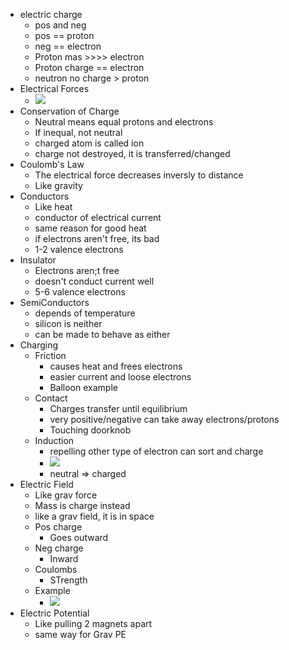 -   electric charge
    -   pos and neg
    -   pos == proton
    -   neg == electron
    -   Proton mas >>>> electron
    -   Proton charge == electron
    -   neutron no charge > proton
-   Electrical Forces
    -   <img src="https://doggo.ninja/JUpmFs.png"/>
-   Conservation of Charge
    -   Neutral means equal protons and electrons
    -   If inequal, not neutral
    -   charged atom is called ion
    -   charge not destroyed, it is transferred/changed
-   Coulomb's Law
    -   The electrical force decreases inversly to distance
    -   Like gravity
-   Conductors
    -   Like heat
    -   conductor of electrical current
    -   same reason for good heat
    -   if electrons aren't free, its bad
    -   1-2 valence electrons
-   Insulator
    -   Electrons aren;t free
    -   doesn't conduct current well
    -   5-6 valence electrons
-   SemiConductors
    -   depends of temperature
    -   silicon is neither
    -   can be made to behave as either
-   Charging
    -   Friction
        -   causes heat and frees electrons
        -   easier current and loose electrons
        -   Balloon example
    -   Contact
        -   Charges transfer until equilibrium
        -   very positive/negative can take away electrons/protons
        -   Touching doorknob
    -   Induction
        -   repelling other type of electron can sort and charge
        -   <img src="https://doggo.ninja/e7ELYB.png">
        -   neutral => charged
-   Electric Field
    -   Like grav force
    -   Mass is charge instead
    -   like a grav field, it is in space
    -   Pos charge
        -   Goes outward
    -   Neg charge
        -   Inward
    -   Coulombs
        -   STrength
    -   Example
        -   <img src="https://doggo.ninja/59aIWi.png">
-   Electric Potential
    -   Like pulling 2 magnets apart
    -   same way for Grav PE

